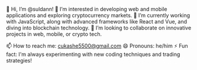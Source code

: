 👋 Hi, I’m @suldann!
👀 I’m interested in developing web and mobile applications and exploring cryptocurrency markets. 🌱 I’m currently working with JavaScript, along with advanced frameworks like React and Vue, and diving into blockchain technology. 💞️ I’m looking to collaborate on innovative projects in web, mobile, or crypto tech.

📫 How to reach me: cukashe5500@gmail.com
😄 Pronouns: he/him
⚡ Fun fact: I'm always experimenting with new coding techniques and trading strategies!

<!---
suldann/suldann is a ✨ special ✨ repository because its `README.md` (this file) appears on your GitHub profile.
You can click the Preview link to take a look at your changes.
--->
